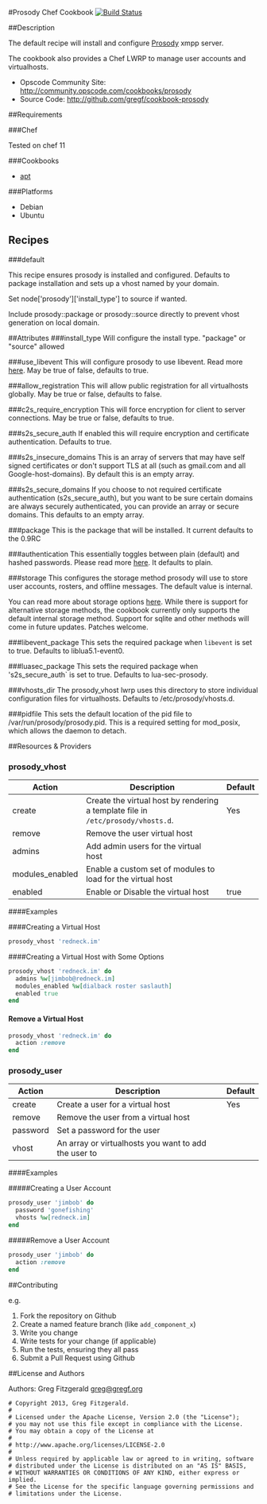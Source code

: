 #Prosody Chef Cookbook [![Build Status](https://secure.travis-ci.org/gregf/cookbook-prosody.png)](http://travis-ci.org/gregf/cookbook-prosody)

##Description

The default recipe will install and configure [Prosody](http://prosody.im) xmpp server.

The cookbook also provides a Chef LWRP to manage user accounts and virtualhosts.

* Opscode Community Site: http://community.opscode.com/cookbooks/prosody
* Source Code: http://github.com/gregf/cookbook-prosody

##Requirements

###Chef

Tested on chef 11

###Cookbooks

* [apt](http://community.opscode.com/cookbooks/apt)

###Platforms

* Debian
* Ubuntu

## Recipes

###default

This recipe ensures prosody is installed and configured.
Defaults to package installation and sets up a vhost named by your domain.

Set node['prosody']['install_type'] to source if wanted.

Include prosody::package or prosody::source directly to prevent vhost generation on local domain.

##Attributes
###install_type
Will configure the install type. "package" or "source" allowed

###use_libevent
This will configure prosody to use libevent. Read more [here](http://prosody.im/doc/libevent). May be true of false, defaults to true.

###allow_registration
This will allow public registration for all virtualhosts globally. May be true or false, defaults to false.

###c2s_require_encryption
This will force encryption for client to server connections. May be true or false, defaults to true.

###s2s_secure_auth
If enabled this will require encryption and certificate authentication. Defaults to true.

###s2s_insecure_domains
This is an array of servers that may have self signed certificates or don't support TLS at all (such as gmail.com and all Google-host-domains).  By default this is an empty array.

###s2s_secure_domains
If you choose to not required certificate authentication (s2s_secure_auth), but you want to be sure certain domains are always securely authenticated, you can provide an array or secure domains. This defaults to an empty array.

###package
This is the package that will be installed. It current defaults to the 0.9RC

###authentication
This essentially toggles between plain (default) and hashed passwords. Please read more [here](http://prosody.im/doc/plain_or_hashed). It defaults to plain. 

###storage
This configures the storage method prosody will use to store user accounts, rosters, and offline messages. The default value is internal.

You can read more about storage options [here](http://prosody.im/doc/storage). While there is support for alternative storage methods, the cookbook currently only supports the default internal storage method. Support for sqlite and other methods will come in future updates. Patches welcome.

###libevent_package
This sets the required package when `libevent` is set to true. Defaults to liblua5.1-event0.

###luasec_package
This sets the required package when 's2s_secure_auth` is set to true. Defaults to lua-sec-prosody.

###vhosts_dir
The prosody_vhost lwrp  uses this directory to store individual configuration files for virtualhosts. Defaults to /etc/prosody/vhosts.d.

###pidfile
This sets the default location of the pid file to /var/run/prosody/prosody.pid. This is a required setting for mod_posix, which allows the daemon to detach.



##Resources & Providers

### prosody_vhost
<table>
  <thead>
    <tr>
      <th>Action</th>
      <th>Description</th>
      <th>Default</th>
    </tr>
  </thead>
  <tbody>
    <tr>
      <td>create</td>
      <td>
        Create the virtual host by rendering a template file in <code>/etc/prosody/vhosts.d</code>.
      </td>
      <td>Yes</td>
    </tr>
    <tr>
      <td>remove</td>
      <td>Remove the user virtual host</td>
      <td>&nbsp;</td>
    </tr>
    <tr>
      <td>admins</td>
      <td>Add admin users for the virtual host</td>
      <td>&nbsp;</td>
    </tr>
    <tr>
      <td>modules_enabled</td>
      <td>Enable a custom set of modules to load for the virtual host</td>
      <td>&nbsp;</td>
    </tr>
    <tr>
      <td>enabled</td>
      <td>Enable or Disable the virtual host</td>
      <td>true</td>
    </tr>
  </tbody>
</table>

####Examples

####Creating a Virtual Host

```ruby
prosody_vhost 'redneck.im'
```

####Creating a Virtual Host with Some Options
```ruby
prosody_vhost 'redneck.im' do
  admins %w[jimbob@redneck.im]
  modules_enabled %w[dialback roster saslauth]
  enabled true
end
```
#### Remove a Virtual Host
```ruby
prosody_vhost 'redneck.im' do
  action :remove
end
```

### prosody_user

<table>
  <thead>
    <tr>
      <th>Action</th>
      <th>Description</th>
      <th>Default</th>
    </tr>
  </thead>
  <tbody>
    <tr>
      <td>create</td>
      <td>
        Create a user for a virtual host
      </td>
      <td>Yes</td>
    </tr>
    <tr>
      <td>remove</td>
      <td>Remove the user from a virtual host</td>
      <td>&nbsp;</td>
    </tr>
    <tr>
      <td>password</td>
      <td>Set a password for the user</td>
      <td>&nbsp;</td>
    </tr>
    <tr>
      <td>vhost</td>
      <td>An array or virtualhosts you want to add the user to</td>
      <td>&nbsp;</td>
    </tr>
  </tbody>
</table>

####Examples

#####Creating a User Account

```ruby
prosody_user 'jimbob' do
  password 'gonefishing'
  vhosts %w[redneck.im]
end
```
#####Remove a User Account

```ruby
prosody_user 'jimbob' do
  action :remove
end
```

##Contributing

e.g.

1. Fork the repository on Github
2. Create a named feature branch (like `add_component_x`)
3. Write you change
4. Write tests for your change (if applicable)
5. Run the tests, ensuring they all pass
6. Submit a Pull Request using Github

##License and Authors

Authors: Greg Fitzgerald <greg@gregf.org>

```
# Copyright 2013, Greg Fitzgerald.
#
# Licensed under the Apache License, Version 2.0 (the "License");
# you may not use this file except in compliance with the License.
# You may obtain a copy of the License at
#
# http://www.apache.org/licenses/LICENSE-2.0
#
# Unless required by applicable law or agreed to in writing, software
# distributed under the License is distributed on an "AS IS" BASIS,
# WITHOUT WARRANTIES OR CONDITIONS OF ANY KIND, either express or implied.
# See the License for the specific language governing permissions and
# limitations under the License.
```
